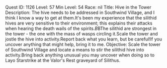 Quest ID: 1126
Level: 57
Min Level: 54
Race: nil
Title: Hive in the Tower
Description: The hive needs to be addressed in Southwind Village, and I think I know a way to get at them.It's been my experience that the silithid hives are very sensitive to their environment; this explains their attacks when hearing the death wails of the spirits.$B$BThe silithid are strongest in the tower - the one with the mass of wasps circling it.Scale the tower and jostle the hive into activity.Report back what you learn, but be careful!If you uncover anything that might help, bring it to me.
Objective: Scale the tower of Southwind Village and locate a means to stir the silithid hive into activity.Bring back anything unusual you may uncover when doing so to Layo Starstrike at the Valor's Rest graveyard of Silithus.
